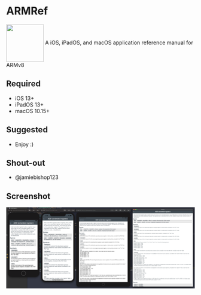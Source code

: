 # ARMRef 
<img src="https://github.com/evilpenguin/ARMRef/blob/master/icons/icon_60pt%402x.png" width="100" height="100" align="center" />
A iOS, iPadOS, and macOS application reference manual for ARMv8

Required
----------
- iOS 13+
- iPadOS 13+
- macOS 10.15+

Suggested
----------
- Enjoy :)

Shout-out
----------
- ‪@jamiebishop123‬

Screenshot
----------
![All](all.png)
